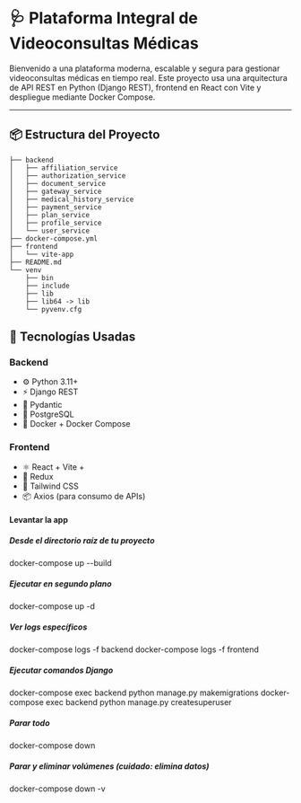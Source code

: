 # 🩺 Plataforma Integral de Videoconsultas Médicas

Bienvenido a una plataforma moderna, escalable y segura para gestionar videoconsultas médicas en tiempo real. Este proyecto usa una arquitectura de API REST en Python (Django REST), frontend en React con Vite y despliegue mediante Docker Compose.

---

## 📦 Estructura del Proyecto
```
├── backend
│   ├── affiliation_service
│   ├── authorization_service
│   ├── document_service
│   ├── gateway_service
│   ├── medical_history_service
│   ├── payment_service
│   ├── plan_service
│   ├── profile_service
│   └── user_service
├── docker-compose.yml
├── frontend
│   └── vite-app
├── README.md
└── venv
    ├── bin
    ├── include
    ├── lib
    ├── lib64 -> lib
    └── pyvenv.cfg
```
## 🚀 Tecnologías Usadas

### Backend
- ⚙️ Python 3.11+
- ⚡ Django REST
- 🧪 Pydantic
- 🐘 PostgreSQL
- 🐳 Docker + Docker Compose

### Frontend
- ⚛️ React + Vite + 
- 🔄 Redux
- 🎨 Tailwind CSS
- 📦 Axios (para consumo de APIs)

#### Levantar la app

##### Desde el directorio raíz de tu proyecto
docker-compose up --build

##### Ejecutar en segundo plano
docker-compose up -d

##### Ver logs específicos
docker-compose logs -f backend
docker-compose logs -f frontend

##### Ejecutar comandos Django
docker-compose exec backend python manage.py makemigrations
docker-compose exec backend python manage.py createsuperuser

##### Parar todo
docker-compose down

##### Parar y eliminar volúmenes (cuidado: elimina datos)
docker-compose down -v